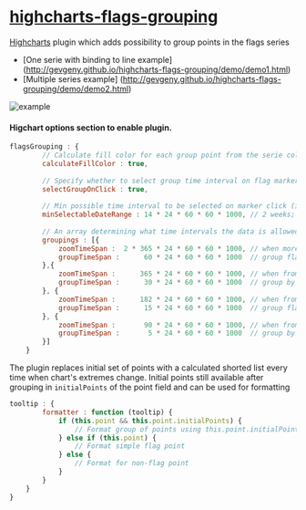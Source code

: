 # [highcharts-flags-grouping](http://www.highcharts.com/plugin-registry/single/41/flags-grouping)
[Highcharts](http://www.highcharts.com) plugin which adds possibility to group points in the flags series 

* [One serie with binding to line example] (http://gevgeny.github.io/highcharts-flags-grouping/demo/demo1.html) 
* [Multiple series example] (http://gevgeny.github.io/highcharts-flags-grouping/demo/demo2.html)

![example](https://raw.githubusercontent.com/gevgeny/highcharts-flags-grouping/master/demo/demo.png)

#### Higchart options section to enable plugin.
```javascript
flagsGrouping : {
        // Calculate fill color for each group point from the serie color and count of initial points in the grouped point 
        calculateFillColor : true,
        
        // Specify whether to select group time interval on flag marker click
        selectGroupOnClick : true,
        
        // Min possible time interval to be selected on marker click (if selectGroupOnClick specified)
        minSelectableDateRange : 14 * 24 * 60 * 60 * 1000, // 2 weeks;
  
        // An array determining what time intervals the data is allowed to be grouped to. 
        groupings : [{
            zoomTimeSpan :  2 * 365 * 24 * 60 * 60 * 1000, // when more then 2 years selected
            groupTimeSpan :      60 * 24 * 60 * 60 * 1000  // group flags by 60 days
        },{
            zoomTimeSpan :      365 * 24 * 60 * 60 * 1000, // when from 2 to 1 years selected
            groupTimeSpan :      30 * 24 * 60 * 60 * 1000  // group by 30 days
        }, {
            zoomTimeSpan :      182 * 24 * 60 * 60 * 1000, // when from 1 to half year selected
            groupTimeSpan :      15 * 24 * 60 * 60 * 1000  // group flags by 15 days
        }, {
            zoomTimeSpan :       90 * 24 * 60 * 60 * 1000, // when from half year to 3 month selected
            groupTimeSpan :       5 * 24 * 60 * 60 * 1000  // group by 5 days
        }]
    }
```
The plugin replaces initial set of points with a calculated shorted list every time when chart's extremes change.
Initial points still available after grouping in `initialPoints` of the point field and can be used for formatting
```javascript
tooltip : {
        formatter : function (tooltip) {
            if (this.point && this.point.initialPoints) {
                // Format group of points using this.point.initialPoints;
            } else if (this.point) {
                // Format simple flag point
            } else {
                // Format for non-flag point
            } 
        }
    }
}
```
